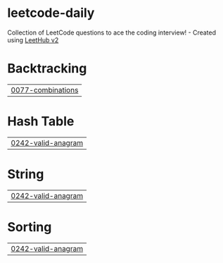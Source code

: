 # leetcode-daily
Collection of LeetCode questions to ace the coding interview! - Created using [LeetHub v2](https://github.com/arunbhardwaj/LeetHub-2.0)


# Backtracking
|  |
| ------- |
| [0077-combinations](https://github.com/saurabhsingh17/leetcode-daily/tree/master/0077-combinations) |
# Hash Table
|  |
| ------- |
| [0242-valid-anagram](https://github.com/saurabhsingh17/leetcode-daily/tree/master/0242-valid-anagram) |
# String
|  |
| ------- |
| [0242-valid-anagram](https://github.com/saurabhsingh17/leetcode-daily/tree/master/0242-valid-anagram) |
# Sorting
|  |
| ------- |
| [0242-valid-anagram](https://github.com/saurabhsingh17/leetcode-daily/tree/master/0242-valid-anagram) |
